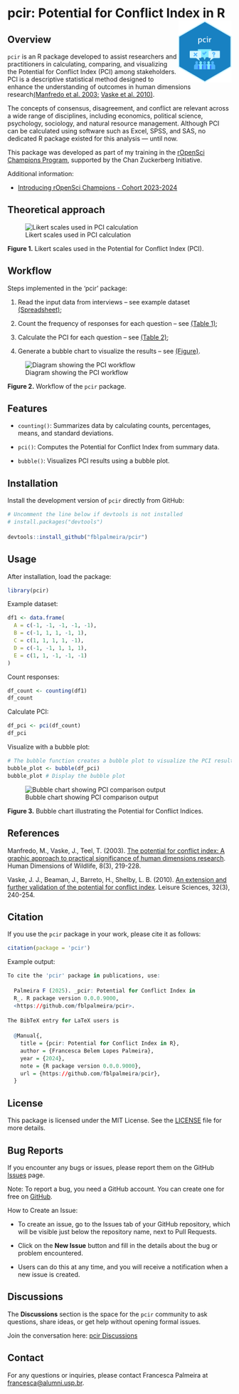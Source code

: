 
# pcir: Potential for Conflict Index in R <a href="https://fblpalmeira.github.io/pcir/"><img src="man/figures/pcir_logo.png" alt="pcir website" align="right" height="139"/></a>

## Overview

`pcir` is an R package developed to assist researchers and practitioners
in calculating, comparing, and visualizing the Potential for Conflict
Index (PCI) among stakeholders. PCI is a descriptive statistical method
designed to enhance the understanding of outcomes in human dimensions
research[(Manfredo et
al. 2003;](https://www.tandfonline.com/doi/abs/10.1080/10871200304310)
[Vaske et
al. 2010)](https://www.tandfonline.com/doi/abs/10.1080/01490401003712648).

The concepts of consensus, disagreement, and conflict are relevant
across a wide range of disciplines, including economics, political
science, psychology, sociology, and natural resource management.
Although PCI can be calculated using software such as Excel, SPSS, and
SAS, no dedicated R package existed for this analysis — until now.

This package was developed as part of my training in the [rOpenSci
Champions Program](https://ropensci.org/champions/), supported by the
Chan Zuckerberg Initiative.

Additional information:

- [Introducing rOpenSci Champions - Cohort
  2023-2024](https://ropensci.org/blog/2024/02/15/champions-program-champions-2024/)

## Theoretical approach

<figure>
<img src="reference/figures/likert_scales1.png"
alt="Likert scales used in PCI calculation" />
<figcaption aria-hidden="true">Likert scales used in PCI
calculation</figcaption>
</figure>

**Figure 1.** Likert scales used in the Potential for Conflict Index
(PCI).

## Workflow

Steps implemented in the ‘pcir’ package:

1.  Read the input data from interviews – see example dataset
    [(Spreadsheet)]();

2.  Count the frequency of responses for each question – see [(Table
    1)]();

3.  Calculate the PCI for each question – see [(Table 2)]();

4.  Generate a bubble chart to visualize the results – see [(Figure)]().

<figure>
<img src="reference/figures/diagrammer_pcir.png"
alt="Diagram showing the PCI workflow" />
<figcaption aria-hidden="true">Diagram showing the PCI
workflow</figcaption>
</figure>

**Figure 2.** Workflow of the `pcir` package.

## Features

- `counting()`: Summarizes data by calculating counts, percentages,
  means, and standard deviations.

- `pci()`: Computes the Potential for Conflict Index from summary data.

- `bubble()`: Visualizes PCI results using a bubble plot.

## Installation

Install the development version of `pcir` directly from GitHub:

``` r
# Uncomment the line below if devtools is not installed
# install.packages("devtools")

devtools::install_github("fblpalmeira/pcir")
```

## Usage

After installation, load the package:

``` r
library(pcir)
```

Example dataset:

``` r
df1 <- data.frame(
  A = c(-1, -1, -1, -1, -1),
  B = c(-1, 1, 1, -1, 1),
  C = c(1, 1, 1, 1, -1),
  D = c(-1, -1, 1, 1, 1),
  E = c(1, 1, -1, -1, -1)
)
```

Count responses:

``` r
df_count <- counting(df1)
df_count
```

Calculate PCI:

``` r
df_pci <- pci(df_count)
df_pci
```

Visualize with a bubble plot:

``` r
# The bubble function creates a bubble plot to visualize the PCI results
bubble_plot <- bubble(df_pci)
bubble_plot # Display the bubble plot
```

<figure>
<img src="reference/figures/output_pci.png"
alt="Bubble chart showing PCI comparison output" />
<figcaption aria-hidden="true">Bubble chart showing PCI comparison
output</figcaption>
</figure>

**Figure 3.** Bubble chart illustrating the Potential for Conflict
Indices.

## References

Manfredo, M., Vaske, J., Teel, T. (2003). [The potential for conflict
index: A graphic approach to practical significance of human dimensions
research](https://www.tandfonline.com/doi/abs/10.1080/10871200304310).
Human Dimensions of Wildlife, 8(3), 219-228.

Vaske, J. J., Beaman, J., Barreto, H., Shelby, L. B. (2010). [An
extension and further validation of the potential for conflict
index](https://www.tandfonline.com/doi/abs/10.1080/01490401003712648).
Leisure Sciences, 32(3), 240-254.

## Citation

If you use the `pcir` package in your work, please cite it as follows:

``` r
citation(package = 'pcir')
```

Example output:

``` r
To cite the 'pcir' package in publications, use:

  Palmeira F (2025). _pcir: Potential for Conflict Index in
  R_. R package version 0.0.0.9000,
  <https://github.com/fblpalmeira/pcir>.

The BibTeX entry for LaTeX users is

  @Manual{,
    title = {pcir: Potential for Conflict Index in R},
    author = {Francesca Belem Lopes Palmeira},
    year = {2024},
    note = {R package version 0.0.0.9000},
    url = {https://github.com/fblpalmeira/pcir},
  }
```

## License

This package is licensed under the MIT License. See the
[LICENSE](https://github.com/fblpalmeira/pcir?tab=MIT-1-ov-file) file
for more details.

## Bug Reports

If you encounter any bugs or issues, please report them on the GitHub
[Issues](https://github.com/fblpalmeira/pcir/issues) page.

Note: To report a bug, you need a GitHub account. You can create one for
free on [GitHub](https://github.com/join).

How to Create an Issue:

- To create an issue, go to the Issues tab of your GitHub repository,
  which will be visible just below the repository name, next to Pull
  Requests.

- Click on the **New Issue** button and fill in the details about the
  bug or problem encountered.

- Users can do this at any time, and you will receive a notification
  when a new issue is created.

## Discussions

The **Discussions** section is the space for the `pcir` community to ask
questions, share ideas, or get help without opening formal issues.

Join the conversation here: [pcir
Discussions](https://github.com/fblpalmeira/pcir/discussions)

## Contact

For any questions or inquiries, please contact Francesca Palmeira at
<francesca@alumni.usp.br>.
